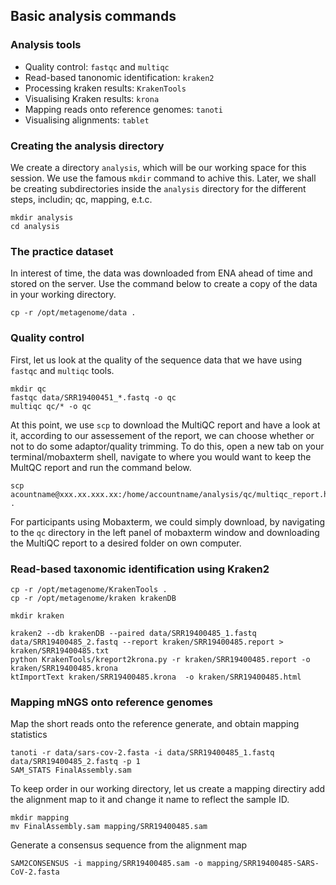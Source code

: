 ## Basic analysis commands

### Analysis tools

+ Quality control: `fastqc` and `multiqc`
+ Read-based tanonomic identification: `kraken2` 
+ Processing kraken results: `KrakenTools`
+ Visualising Kraken results: `krona`
+ Mapping reads onto reference genomes: `tanoti`
+ Visualising alignments: `tablet`

### Creating the analysis directory

We create a directory `analysis`, which will be our working space for this session. We use the famous `mkdir` command to achive this. Later, we shall be creating subdirectories inside the `analysis` directory for the different steps, includin; qc, mapping, e.t.c.

```
mkdir analysis
cd analysis
```

### The practice dataset

In interest of time, the data was downloaded from ENA ahead of time and stored on the server. Use the command below to create a copy of the data in your working directory.

```
cp -r /opt/metagenome/data .
```

### Quality control

First, let us look at the quality of the sequence data that we have using `fastqc` and `multiqc` tools.

```
mkdir qc
fastqc data/SRR19400451_*.fastq -o qc
multiqc qc/* -o qc 
```

At this point, we use `scp` to download the MultiQC report and have a look at it, according to our assessement of the report, we can choose whether or not to do some adaptor/quality trimming. To do this, open a new tab on your terminal/mobaxterm shell, navigate to where you would want to keep the MultQC report and run the command below.

```
scp acountname@xxx.xx.xxx.xx:/home/accountname/analysis/qc/multiqc_report.html .
```
For participants using Mobaxterm, we could simply download, by navigating to the `qc` directory in the left panel of mobaxterm window and downloading the MultiQC report to a desired folder on own computer. 

### Read-based taxonomic identification using Kraken2

```
cp -r /opt/metagenome/KrakenTools .
cp -r /opt/metagenome/kraken krakenDB

mkdir kraken

kraken2 --db krakenDB --paired data/SRR19400485_1.fastq data/SRR19400485_2.fastq --report kraken/SRR19400485.report > kraken/SRR19400485.txt
python KrakenTools/kreport2krona.py -r kraken/SRR19400485.report -o kraken/SRR19400485.krona 
ktImportText kraken/SRR19400485.krona  -o kraken/SRR19400485.html
```

### Mapping mNGS onto reference genomes

Map the short reads onto the reference generate, and obtain mapping statistics

```
tanoti -r data/sars-cov-2.fasta -i data/SRR19400485_1.fastq data/SRR19400485_2.fastq -p 1
SAM_STATS FinalAssembly.sam
```

To keep order in our working directory, let us create a mapping directiry add the alignment map to it and change it name to reflect the sample ID. 

```
mkdir mapping
mv FinalAssembly.sam mapping/SRR19400485.sam
```

Generate a consensus sequence from the alignment map
```
SAM2CONSENSUS -i mapping/SRR19400485.sam -o mapping/SRR19400485-SARS-CoV-2.fasta
```
 
